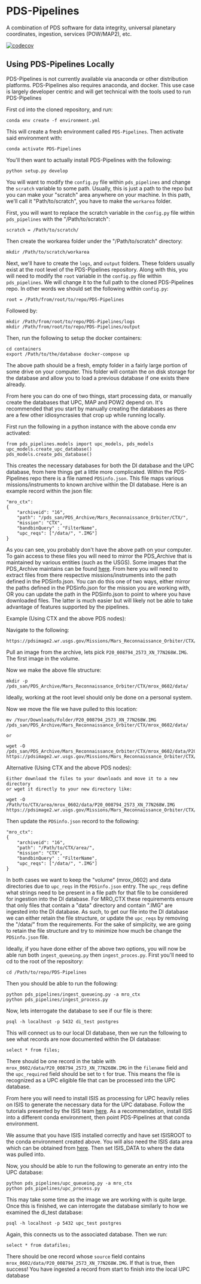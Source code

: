 # PDS-Pipelines
A combination of PDS software for data integrity, universal planetary coordinates, ingestion, services (POW/MAP2), etc.

[![codecov](https://codecov.io/gh/USGS-Astrogeology/PDS-Pipelines/branch/master/graph/badge.svg?token=APOR01UYWU)](https://codecov.io/gh/USGS-Astrogeology/PDS-Pipelines)


## Using PDS-Pipelines Locally

PDS-Pipelines is not currently available via anaconda or other distribution
platforms. PDS-Pipelines also requires anaconda, and docker. This use case is
largely developer centric and will get technical with the tools used to run
PDS-Pipelines

First cd into the cloned repository, and run:

    conda env create -f environment.yml

This will create a fresh environment called `PDS-Pipelines`. Then activate said
environment with:

    conda activate PDS-Pipelines

You'll then want to actually install PDS-Pipelines with the following:

    python setup.py develop

You will want to modify the `config.py` file within `pds_pipelines` and change the
`scratch` variable to some path. Usually, this is just a path to the repo but
you can make your "scratch" area anywhere on your machine. In this path, we'll
call it "Path/to/scratch", you have to make the `workarea` folder.

First, you will want to replace the scratch variable in the `config.py` file
within `pds_pipelines` with the "/Path/to/scratch":

    scratch = /Path/to/scratch/

Then create the workarea folder under the "/Path/to/scratch" directory:

    mkdir /Path/to/scratch/workarea

Next, we'll have to create the `logs`, and `output` folders. These folders usually
exist at the root level of the PDS-Pipelines repository.  Along with this, you
will need to modify the `root` variable in the `config.py` file within `pds_pipelines`.
We will change it to the full path to the cloned PDS-Pipelines repo. In other
words we should set the following within `config.py`:

    root = /Path/from/root/to/repo/PDS-Pipelines

Followed by:

    mkdir /Path/from/root/to/repo/PDS-Pipelines/logs
    mkdir /Path/from/root/to/repo/PDS-Pipelines/output

Then, run the following to setup the docker containers:

    cd containers
    export /Path/to/the/database docker-compose up

The above path should be a fresh, empty folder in a fairly large portion of some drive
on your computer. This folder will contain the on disk storage for the database
and allow you to load a previous database if one exists there already.

From here you can do one of two things, start processing data, or manually create
the databases that UPC, MAP and POW2 depend on. It's recommended that you start
by manually creating the databases as there are a few other idiosyncrasies that
crop up while running locally.

First run the following in a python instance with the above conda env
activated:

    from pds_pipelines.models import upc_models, pds_models
    upc_models.create_upc_database()
    pds_models.create_pds_database()

This creates the necessary databases for both the DI database and the UPC database,
from here things get a little more complicated. Within the PDS-Pipelines repo
there is a file named `PDSinfo.json`. This file maps various missions/instruments
to known archive within the DI database. Here is an example record within the json
file:

    "mro_ctx":
    {
        "archiveid": "16",
        "path": "/pds_san/PDS_Archive/Mars_Reconnaissance_Orbiter/CTX/",
        "mission": "CTX",
        "bandbinQuery" : "FilterName",
        "upc_reqs": ["/data/", ".IMG"]
    }

As you can see, you probably don't have the above path on your computer. To gain
access to these files you will need to mirror the PDS_Archive that is maintained
by various entities (such as the USGS). Some images that the PDS_Archive maintains
can be found [here](https://pds-imaging.jpl.nasa.gov/volumes/). From here you will
need to extract files from there respective missions/instruments into the path
defined in the PDSinfo.json. You can do this one of two ways, either mirror the
paths defined in the PDSinfo.json for the mission you are working with, OR you
can update the path in the PDSinfo.json to point to where you have downloaded
files. The latter is much easier but will likely not be able to take advantage
of features supported by the pipelines.

Example (Using CTX and the above PDS nodes):

Navigate to the following:

    https://pdsimage2.wr.usgs.gov/Missions/Mars_Reconnaissance_Orbiter/CTX/mrox_0602/data/

Pull an image from the archive, lets pick `P20_008794_2573_XN_77N268W.IMG`. The
first image in the volume.

Now we make the above file structure:

    mkdir -p /pds_san/PDS_Archive/Mars_Reconnaissance_Orbiter/CTX/mrox_0602/data/

Ideally, working at the root level should only be done on a personal system.

Now we move the file we have pulled to this location:

    mv /Your/Downloads/Folder/P20_008794_2573_XN_77N268W.IMG /pds_san/PDS_Archive/Mars_Reconnaissance_Orbiter/CTX/mrox_0602/data/

    or

    wget -O /pds_san/PDS_Archive/Mars_Reconnaissance_Orbiter/CTX/mrox_0602/data/P20_008794_2573_XN_77N268W.IMG https://pdsimage2.wr.usgs.gov/Missions/Mars_Reconnaissance_Orbiter/CTX/mrox_0602/data/P20_008794_2573_XN_77N268W.IMG

Alternative (Using CTX and the above PDS nodes):

    Either download the files to your downloads and move it to a new directory
    or wget it directly to your new directory like:

    wget -O /Path/to/CTX/area/mrox_0602/data/P20_008794_2573_XN_77N268W.IMG https://pdsimage2.wr.usgs.gov/Missions/Mars_Reconnaissance_Orbiter/CTX/mrox_0602/data/P20_008794_2573_XN_77N268W.IMG

Then update the `PDSinfo.json` record to the following:

    "mro_ctx":
    {
        "archiveid": "16",
        "path": "/Path/to/CTX/area/",
        "mission": "CTX",
        "bandbinQuery" : "FilterName",
        "upc_reqs": ["/data/", ".IMG"]
    }

In both cases we want to keep the "volume" (mrox_0602) and data directories due
to `upc_reqs` in the `PDSinfo.json` entry. The `upc_reqs` define what strings need to be
present in a file path for that file to be considered for ingestion into the DI database.
For MRO_CTX these requirements ensure that only files that contain a "data" directory and contain
".IMG" are ingested into the DI database. As such, to get our file into the DI database
we can either retain the file structure, or update the `upc_reqs` by removing the
"/data/" from the requirements. For the sake of simplicity, we are going to retain
the file structure and try to minimize how much be change the `PDSinfo.json` file.


Ideally, if you have done either of the above two options, you will now be able
run both `ingest_queueing.py` then `ingest_proces.py`. First you'll need to cd to
the root of the repository:

    cd /Path/to/repo/PDS-Pipelines

Then you should be able to run the following:

    python pds_pipelines/ingest_queueing.py -a mro_ctx
    python pds_pipelines/ingest_process.py

Now, lets interrogate the database to see if our file is there:

    psql -h localhost -p 5432 di_test postgres

This will connect us to our local DI database, then we run the following to see
what records are now documented within the DI database:

    select * from files;

There should be one record in the table with `mrox_0602/data/P20_008794_2573_XN_77N268W.IMG`
in the `filename` field and the `upc_required` field should be set to `t` for true.
This means the file is recognized as a UPC eligible file that can be processed
into the UPC database.

From here you will need to install ISIS as processing for UPC heavily relies on
ISIS to generate the necessary data for the UPC database. Follow the
tutorials presented by the ISIS team [here](https://github.com/USGS-Astrogeology/ISIS3/blob/dev/README.md#Installation).
As a recommendation, install ISIS into a different conda environment,
then point PDS-Pipelines at that conda environment.

We assume that you have ISIS installed correctly and have set ISISROOT to the
conda environment created above. You will also need the ISIS data area which
can be obtained from [here](https://github.com/USGS-Astrogeology/ISIS3/blob/dev/README.md#The-ISIS-Data-Area).
Then set ISIS_DATA to where the data was pulled into.

Now, you should be able to run the following to generate an entry into the UPC
database:

    python pds_pipelines/upc_queueing.py -a mro_ctx
    python pds_pipelines/upc_process.py

This may take some time as the image we are working with is quite large. Once this
is finished, we can interrogate the database similarly to how we examined the di_test
database:

    psql -h localhost -p 5432 upc_test postgres

Again, this connects us to the associated database. Then we run:

    select * from datafiles;

There should be one record whose `source` field contains
`mrox_0602/data/P20_008794_2573_XN_77N268W.IMG`. If that is true, then success!
You have ingested a record from start to finish into the local UPC database
